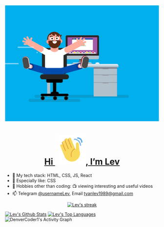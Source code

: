 <p align="center">
  <a href='#'>
    <img src='./assets/coding.gif' width="600">
  </a>
</p>

<a href='#'>
  <h1 align='center'>Hi <img src='./assets/hi.gif' width='100'>, I’m Lev</h1>
</a>

- 🌱 My tech stack: HTML, CSS, JS, React
- 🔬 Especially like: CSS
- 👀 Hobbies other than coding: 📺 viewing interesting and useful videos
- 📫 Telegram [@usernameLev](https://t.me/usernameLev), Email tyanlev1989@gmail.com

<p align="center">
    <a href="#">
        <img src="https://github-readme-streak-stats.herokuapp.com/?user=usernameLev&theme=black-ice&hide_border=true&stroke=0000&background=060A0CD0" alt="Lev's streak"  title="🔥 Get streak stats for your profile at git.io/streak-stats" />
    </a>
</p>

  <a href="https://github.com/usernameLev?tab=repositories" target="_blank">
    <img src="https://github-readme-stats.vercel.app/api?username=usernameLev&show_icons=true&count_private=true&theme=react&hide_border=true&bg_color=0D1117" alt="Lev's Github Stats" /></a>

  <a href="#">
    <img src="https://github-readme-stats.vercel.app/api/top-langs/?username=usernameLev&langs_count=8&count_private=true&layout=compact&theme=react&hide_border=true&bg_color=0D1117" alt="Lev's Top Languages" />
  </a>

<img src="https://denvercoder1-activity-graph.herokuapp.com/graph/?username=usernameLev&bg_color=FFF&color=000&line=0969da&point=000&hide_border=true&hide_title=true" alt="DenverCoder1's Activity Graph" />
